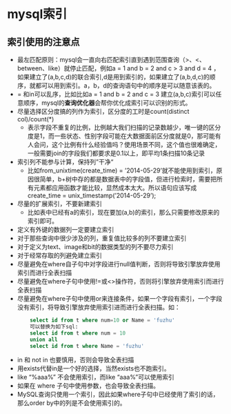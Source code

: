 # mysql索引
## 索引使用的注意点
* 最左匹配原则：mysql会一直向右匹配索引直到遇到范围查询（>、<、between、like）就停止匹配，例如a = 1 and b = 2 and c > 3 and d = 4 ，如果建立了(a,b,c,d)的联合索引,d是用到索引的，如果建立了(a,b,d,c)的顺序，就都可以用到索引。a，b，d的查询语句中的顺序是可以随意该表的。
* = 和in可以乱序，比如比如a = 1 and b = 2 and c = 3 建立(a,b,c)索引可以任意顺序，mysql的**查询优化器**会帮你优化成索引可以识别的形式。
* 尽量选择区分度搞的列作为索引，区分度的工时是count(distinct col)/count(*)
    * 表示字段不重复的比例，比例越大我们扫描的记录数越少，唯一键的区分度是1，而一些状态、性别字段可能在大数据面前区分度就是0，那可能有人会问，这个比例有什么经验值吗？使用场景不同，这个值也很难确定，一般需要join的字段我们都要求是0.1以上，即平均1条扫描10条记录
* 索引列不能参与计算，保持列”干净“
    * 比如from_unixtime(create_time) = ’2014-05-29’就不能使用到索引，原因很简单，b+树中存的都是数据表中的字段值，但进行检索时，需要把所有元素都应用函数才能比较，显然成本太大。所以语句应该写成create_time = unix_timestamp(’2014-05-29’);
* 尽量的扩展索引，不要新建索引
    * 比如表中已经有a的索引，现在要加(a,b)的索引，那么只需要修改原来的索引即可。
* 定义有外键的数据列一定要建立索引
* 对于那些查询中很少涉及的列，重复值比较多的列不要建立索引
* 对于定义为text、image和bit的数据类型的列不要尽力索引
* 对于经常存取的列避免建立索引
* 尽量避免在where自子句中对字段进行null值判断，否则将导致引擎放弃使用索引而进行全表扫描
* 尽量避免在where子句中使用!=或<>操作符，否则将引擎放弃使用索引而进行全表扫描
* 尽量避免在where子句中使用or来连接条件，如果一个字段有索引，一个字段没有索引，将导致引擎放弃使用索引进而进行全表扫描。如：
    ```sql
        select id from t where num=10 or Name = 'fuzhu'
        可以替换为如下sql:
        select id from t where num = 10
        union all
        select id from t where Name = 'fuzhu'
    ```
* in 和 not in 也要慎用，否则会导致全表扫描
* 用exists代替in是一个好的选择，当然exists也不跑索引。
* like “%aaa%” 不会使用索引，而like “aaa%”可以使用索引
* 如果在 where 子句中使用参数，也会导致全表扫描。
* MySQL查询只使用一个索引，因此如果where子句中已经使用了索引的话，那么order by中的列是不会使用索引的。